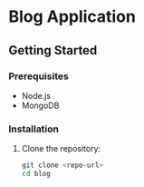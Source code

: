 # Blog Application

## Getting Started

### Prerequisites
- Node.js
- MongoDB

### Installation
1. Clone the repository:
   ```bash
   git clone <repo-url>
   cd blog
